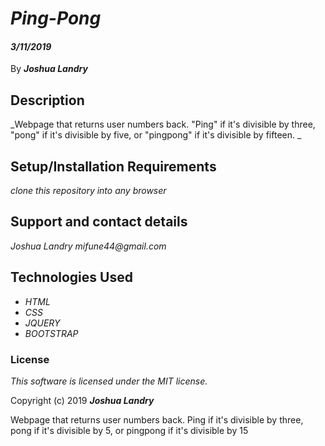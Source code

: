 # _Ping-Pong_

#### _3/11/2019_

 By _**Joshua Landry**_

## Description

_Webpage that returns user numbers back. "Ping" if it's divisible by three, "pong" if it's divisible by five, or "pingpong" if it's divisible by fifteen. _ 

## Setup/Installation Requirements

 _clone this repository into any browser_


## Support and contact details

_Joshua Landry mifune44@gmail.com_

## Technologies Used

* _HTML_
* _CSS_
* _JQUERY_
* _BOOTSTRAP_

### License

*This software is licensed under the MIT license.*

Copyright (c) 2019 **_Joshua Landry_**

Webpage that returns user numbers back. Ping if it's divisible by three, pong if it's divisible by 5, or pingpong if it's divisible by 15
